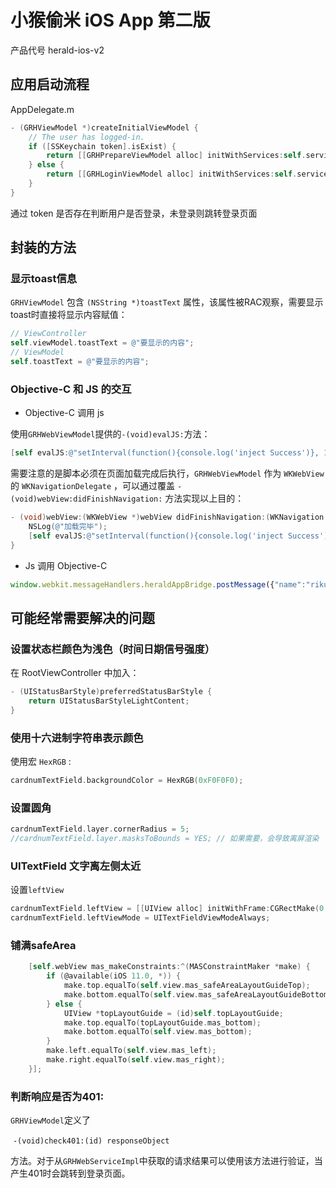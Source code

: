 # 小猴偷米 iOS App 第二版

产品代号 herald-ios-v2

## 应用启动流程

AppDelegate.m

```objective-c
- (GRHViewModel *)createInitialViewModel {
    // The user has logged-in.
    if ([SSKeychain token].isExist) {
        return [[GRHPrepareViewModel alloc] initWithServices:self.services params:nil];
    } else {
        return [[GRHLoginViewModel alloc] initWithServices:self.services params:nil];
    }
}
```

通过 token 是否存在判断用户是否登录，未登录则跳转登录页面



## 封装的方法

### 显示toast信息

`GRHViewModel` 包含 `(NSString *)toastText`  属性，该属性被RAC观察，需要显示toast时直接将显示内容赋值：

```objective-c
// ViewController 
self.viewModel.toastText = @"要显示的内容";
// ViewModel
self.toastText = @"要显示的内容";
```

### Objective-C 和 JS 的交互

* Objective-C 调用 js

使用`GRHWebViewModel`提供的`-(void)evalJS:`方法：

```objective-c
[self evalJS:@"setInterval(function(){console.log('inject Success')}, 1000)"];
```

需要注意的是脚本必须在页面加载完成后执行，`GRHWebViewModel` 作为 `WKWebView` 的 `WKNavigationDelegate` 	，可以通过覆盖 `- (void)webView:didFinishNavigation:`  方法实现以上目的：

```objective-c
- (void)webView:(WKWebView *)webView didFinishNavigation:(WKNavigation *)navigation{
    NSLog(@"加载完毕");
    [self evalJS:@"setInterval(function(){console.log('inject Success')}, 1000)"];
}
```

* Js 调用 Objective-C

```javascript
window.webkit.messageHandlers.heraldAppBridge.postMessage({"name":"rikumi"})
```

## 可能经常需要解决的问题

### 设置状态栏颜色为浅色（时间日期信号强度）

在 RootViewController 中加入：

```objective-c
- (UIStatusBarStyle)preferredStatusBarStyle {
    return UIStatusBarStyleLightContent;
}
```

### 使用十六进制字符串表示颜色

使用宏 `HexRGB` :

```objective-c
cardnumTextField.backgroundColor = HexRGB(0xF0F0F0);
```

### 设置圆角

```objective-c
cardnumTextField.layer.cornerRadius = 5;
//cardnumTextField.layer.masksToBounds = YES; // 如果需要，会导致离屏渲染 
```

### UITextField 文字离左侧太近

设置`leftView`

```objective-c
cardnumTextField.leftView = [[UIView alloc] initWithFrame:CGRectMake(0, 0, 10, 10)];
cardnumTextField.leftViewMode = UITextFieldViewModeAlways;
```

### 铺满safeArea

```objective-c
    [self.webView mas_makeConstraints:^(MASConstraintMaker *make) {
        if (@available(iOS 11.0, *)) {
            make.top.equalTo(self.view.mas_safeAreaLayoutGuideTop);
            make.bottom.equalTo(self.view.mas_safeAreaLayoutGuideBottom);
        } else {
            UIView *topLayoutGuide = (id)self.topLayoutGuide;
            make.top.equalTo(topLayoutGuide.mas_bottom);
            make.bottom.equalTo(self.view.mas_bottom);
        }
        make.left.equalTo(self.view.mas_left);
        make.right.equalTo(self.view.mas_right);
    }];
```

### 判断响应是否为401:

`GRHViewModel`定义了 

​	`-(void)check401:(id) responseObject` 

方法。对于从`GRHWebServiceImpl`中获取的请求结果可以使用该方法进行验证，当产生401时会跳转到登录页面。
